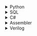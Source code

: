 <details>
<summary>
Python
</summary>

<ul>

<details>
<summary>
Machine learning
</summary>
  
- ### Reinforcement learning:
  - ###### [Gym mountain car](https://github.com/shi-i-chan/practice/blob/main/python/machine_learning/reinforcement_learning/mountain%20car/mountain_car.py)

- ### Neural networks:
  - ###### [Dense autoencoder](https://github.com/shi-i-chan/practice/blob/main/python/machine_learning/autoencoders/dense_autoencoder.ipynb)
  - ###### [CNN autoencoder](https://github.com/shi-i-chan/practice/blob/main/python/machine_learning/autoencoders/cnn_autoencoder.ipynb)
  - ###### [CNN filters visualizaion](https://github.com/shi-i-chan/practice/blob/main/python/machine_learning/cnn_filters_visualization.ipynb)
  - ###### [Simple U-Net segmentation](https://github.com/shi-i-chan/practice/blob/main/python/machine_learning/neural_networks/unet%20two%20bricks%20segmentation/unet%20two%20bricks%20segmentation.ipynb) 
  - ###### [Keras CNN timeseries classification from scratch](https://github.com/shi-i-chan/practice/blob/main/python/machine_learning/keras%20timeseries%20classification%20from%20scratch/Keras%20timeseries%20classification.ipynb)
  - ###### [MNIST](https://github.com/shi-i-chan/practice/blob/main/python/machine_learning/neural_networks/MNIST.ipynb)
  - ###### [Fashion MNIST](https://github.com/shi-i-chan/practice/blob/main/python/machine_learning/neural_networks/MNIST%20Fashion.ipynb)
  - ###### [Simple RNN text generation](https://github.com/shi-i-chan/practice/blob/main/python/machine_learning/neural_networks/RNN%20text%20generation%20example.ipynb)
  

- ### Something:
  - ###### [Simple K-means image segmentation](https://github.com/shi-i-chan/practice/blob/main/python/machine_learning/kmeans%20image%20clustering%20so%20bad.ipynb)
  - ###### [Time series smoothing](https://github.com/shi-i-chan/practice/blob/main/python/machine_learning/ts_smoothing.ipynb)
  - ###### [Holt-Winters](https://github.com/shi-i-chan/practice/blob/main/python/machine_learning/HoltWinters.ipynb)
  - ###### [Confusion matrix](https://github.com/shi-i-chan/practice/blob/main/python/machine_learning/confusion%20matrix%20seaborn%20sklearn.ipynb)

</details>


<details>
<summary>
Algorithms
</summary>
  
- ### Other:
  - ###### [Maze exploration (junk code -_-)](https://github.com/shi-i-chan/practice/blob/main/python/other/maze%20exploration/maze%20exploration.py)
  ![til](https://github.com/shi-i-chan/practice/blob/main/python/other/maze%20exploration/animation.gif)
  - ###### [Brown-Robinson iterative method](https://github.com/shi-i-chan/practice/blob/main/python/other/Brown-Robinson%20iterative%20method.py)
  - ###### [Eratosthenes sieve](https://github.com/shi-i-chan/practice/blob/main/python/other/eratosthenes_sieve.py)
  - ###### [Matrix with saddle point generator](https://github.com/shi-i-chan/practice/blob/main/python/other/Matrix%20with%20saddle%20point%20generator.py)
  - ###### [Check braces correct](https://github.com/shi-i-chan/practice/blob/main/python/other/Check%20braces%20correct.py)
  - ###### [Simple parser](https://github.com/shi-i-chan/practice/blob/main/python/other/simple%20parser/simple%20parser.py)

- ### Sorting:
  - ###### [Check sorted](https://github.com/shi-i-chan/practice/blob/main/python/sorting/check_sorted.py)
  - ###### [Bubble sort](https://github.com/shi-i-chan/practice/blob/main/python/sorting/bubble_sort.py)
  - ###### [Insertion sort](https://github.com/shi-i-chan/practice/blob/main/python/sorting/insertion_sort.py)
  - ###### [Selection sort](https://github.com/shi-i-chan/practice/blob/main/python/sorting/selection_sort.py)
  - ###### [Counting sort](https://github.com/shi-i-chan/practice/blob/main/python/sorting/counting_sort.py)
  - ###### [Merge sort](https://github.com/shi-i-chan/practice/blob/main/python/sorting/merge_sort.py)
  - ###### [Quicksort](https://github.com/shi-i-chan/practice/blob/main/python/sorting/quick_sort.py)

- ### Optimization:
  - ###### [Swannn's algorithm](https://github.com/shi-i-chan/practice/blob/main/python/function_minimizing/swann_algorithm.py)
  - ###### [Uniform search](https://github.com/shi-i-chan/practice/blob/main/python/function_minimizing/uniform_min_search.py)
  - ###### [Dichotomy search](https://github.com/shi-i-chan/practice/blob/main/python/function_minimizing/dichotomy_min_search.py)
  - ###### [Fibonacci search](https://github.com/shi-i-chan/practice/blob/main/python/function_minimizing/fibonacci_min_search.py)
  - ###### [Golden section search](https://github.com/shi-i-chan/practice/blob/main/python/function_minimizing/golden_section_min_search.py)
  - ###### [Gradient search](https://github.com/shi-i-chan/practice/blob/main/python/function_minimizing/gradient_min_search.py)

- ### Recursion:
  - ###### [Recursive square](https://github.com/shi-i-chan/practice/blob/main/python/recursion/recursive_square.py)
  - ###### [Recursive factorial](https://github.com/shi-i-chan/practice/blob/main/python/recursion/recuresive_factorial.py)
  - ###### [Recursive fibonacci](https://github.com/shi-i-chan/practice/blob/main/python/recursion/recuresive_fibonacci.py)
  - ###### [Recursive exponentiation](https://github.com/shi-i-chan/practice/blob/main/python/recursion/recursive_exponentiation.py)
  - ###### [Permutation generator](https://github.com/shi-i-chan/practice/blob/main/python/recursion/permutation_generator.py)
  - ###### [Recursive GCD](https://github.com/shi-i-chan/practice/blob/main/python/recursion/recursive_GCD.py)
  - ###### [Tower of hanoi](https://github.com/shi-i-chan/practice/blob/main/python/recursion/tower_of_hanoi.py)

- ### Dynamic programming:
  - ###### [1D](https://github.com/shi-i-chan/practice/blob/main/python/dynamical_programming/1D.py)
  - ###### [2D](https://github.com/shi-i-chan/practice/blob/main/python/dynamical_programming/2D.py)
  - ###### [LCS and LIS](https://github.com/shi-i-chan/practice/blob/main/python/dynamical_programming/LCS_and_LIS.py)
  - ###### [Knapsack problem](https://github.com/shi-i-chan/practice/blob/main/python/dynamical_programming/knapsack_problem.py)
  - ###### [Levenshtein distance](https://github.com/shi-i-chan/practice/blob/main/python/dynamical_programming/levenshtein_distance.py)

- ### Structures:
  - ###### [Stack](https://github.com/shi-i-chan/practice/blob/main/python/structures/stack.py)
  - ###### [Linked list](https://github.com/shi-i-chan/practice/blob/main/python/structures/linked%20list.py)
  - ###### [Queue](https://github.com/shi-i-chan/practice/blob/main/python/structures/queue.py)

- ### Search:
  - ###### [Binary search](https://github.com/shi-i-chan/practice/blob/main/python/search/binary_search.py)
  - ###### [Pattern search](https://github.com/shi-i-chan/practice/blob/main/python/search/pattern_search.py)

</details>

</ul>

</details>

<details>
<summary>
SQL
</summary>

<ul>

<details>
<summary>
Codewars
</summary>

<ul>

- ### 6 kyu:
  - ###### [SQL Basics - Monsters using CASE](https://github.com/shi-i-chan/practice/blob/main/SQL/Codewars/6%20kyu/SQL%20Basics%20-%20Monsters%20using%20CASE.sql)
  - ###### [SQL Basics Simple EXISTS](https://github.com/shi-i-chan/practice/blob/main/SQL/Codewars/6%20kyu/SQL%20Basics%20Simple%20EXISTS.sql)
  - ###### [SQL Basics Simple HAVING](https://github.com/shi-i-chan/practice/blob/main/SQL/Codewars/6%20kyu/SQL%20Basics%20Simple%20HAVING.sql)
  - ###### [SQL Basics Simple JOIN and RANK](https://github.com/shi-i-chan/practice/blob/main/SQL/Codewars/6%20kyu/SQL%20Basics%20Simple%20JOIN%20and%20RANK.sql)
  - ###### [SQL Basics Top 10 customers by total payments amount](https://github.com/shi-i-chan/practice/blob/main/SQL/Codewars/6%20kyu/SQL%20Basics%20Top%2010%20customers%20by%20total%20payments%20amount.sql)
  - ###### [SQL Bug Fixing Fix the JOIN](https://github.com/shi-i-chan/practice/blob/main/SQL/Codewars/6%20kyu/SQL%20Bug%20Fixing%20Fix%20the%20JOIN.sql)


- ### 7 kyu:
  - ###### [Best-Selling Books (SQL for Beginners #5)](https://github.com/shi-i-chan/practice/blob/main/SQL/Codewars/7%20kyu/Best-Selling%20Books%20(SQL%20for%20Beginners%20%235).sql)
  - ###### [Complementary DNA](https://github.com/shi-i-chan/practice/blob/main/SQL/Codewars/7%20kyu/Complementary%20DNA.sql)
  - ###### [Countries Capitals for Trivia Night (SQL for Beginners #6)](https://github.com/shi-i-chan/practice/blob/main/SQL/Codewars/7%20kyu/Countries%20Capitals%20for%20Trivia%20Night%20(SQL%20for%20Beginners%20%236).sql)
  - ###### [Disemvowel Trolls](https://github.com/shi-i-chan/practice/blob/main/SQL/Codewars/7%20kyu/Disemvowel%20Trolls.sql)
  - ###### [Maximum Multiple](https://github.com/shi-i-chan/practice/blob/main/SQL/Codewars/7%20kyu/Maximum%20Multiple.sql)
  - ###### [SQL Basics Simple GROUP BY](https://github.com/shi-i-chan/practice/blob/main/SQL/Codewars/7%20kyu/SQL%20Basics%20Simple%20GROUP%20BY.sql)
  - ###### [SQL Basics Simple JOIN with COUNT](https://github.com/shi-i-chan/practice/blob/main/SQL/Codewars/7%20kyu/SQL%20Basics%20Simple%20JOIN%20with%20COUNT.sql)
  - ###### [SQL Basics Simple JOIN](https://github.com/shi-i-chan/practice/blob/main/SQL/Codewars/7%20kyu/SQL%20Basics%20Simple%20JOIN.sql)
  - ###### [SQL easy regex extraction](https://github.com/shi-i-chan/practice/blob/main/SQL/Codewars/7%20kyu/SQL%20easy%20regex%20extraction.sql)
  - ###### [SQL with Harry Potter Sorting Hat Comparators](https://github.com/shi-i-chan/practice/blob/main/SQL/Codewars/7%20kyu/SQL%20with%20Harry%20Potter%20Sorting%20Hat%20Comparators.sql)
  - ###### [SQL with LOTR Elven Wildcards](https://github.com/shi-i-chan/practice/blob/main/SQL/Codewars/7%20kyu/SQL%20with%20LOTR%20Elven%20Wildcards.sql)
  - ###### [SQL with Pokemon Damage Multipliers](https://github.com/shi-i-chan/practice/blob/main/SQL/Codewars/7%20kyu/SQL%20with%20Pokemon%20Damage%20Multipliers.sql)
  - ###### [SQL with Street Fighter Total Wins](https://github.com/shi-i-chan/practice/blob/main/SQL/Codewars/7%20kyu/SQL%20with%20Street%20Fighter%20Total%20Wins.sql)
  - ###### [Sum of Triangular Numbers](https://github.com/shi-i-chan/practice/blob/main/SQL/Codewars/7%20kyu/Sum%20of%20Triangular%20Numbers.sql)
  - ###### [Sum of angles](https://github.com/shi-i-chan/practice/blob/main/SQL/Codewars/7%20kyu/Sum%20of%20angles.sql)
  - ###### [Sum of odd numbers](https://github.com/shi-i-chan/practice/blob/main/SQL/Codewars/7%20kyu/Sum%20of%20odd%20numbers.sql)
  - ###### [Triangular Treasure](https://github.com/shi-i-chan/practice/blob/main/SQL/Codewars/7%20kyu/Triangular%20Treasure.sql)
  - ###### [Vowel Count](https://github.com/shi-i-chan/practice/blob/main/SQL/Codewars/7%20kyu/Vowel%20Count.sql)

- ### 8 kyu:
  - ###### [Adults only (SQL for Beginners #1)](https://github.com/shi-i-chan/practice/blob/main/SQL/Codewars/8%20kyu/Adults%20only%20(SQL%20for%20Beginners%20%231).sql)
  - ###### [Beginner Series #1 School Paperwork](https://github.com/shi-i-chan/practice/blob/main/SQL/Codewars/8%20kyu/Beginner%20Series%20%231%20School%20Paperwork.sql)
  - ###### [Beginner Series #2 Clock](https://github.com/shi-i-chan/practice/blob/main/SQL/Codewars/8%20kyu/Beginner%20Series%20%232%20Clock.sql)
  - ###### [Century From Year](https://github.com/shi-i-chan/practice/blob/main/SQL/Codewars/8%20kyu/Century%20From%20Year.sql)
  - ###### [Collect Tuition (SQL for Beginners #4)](https://github.com/shi-i-chan/practice/blob/main/SQL/Codewars/8%20kyu/Collect%20Tuition%20(SQL%20for%20Beginners%20%234).sql)
  - ###### [Convert boolean values to strings 'Yes' or 'No'](https://github.com/shi-i-chan/practice/blob/main/SQL/Codewars/8%20kyu/Convert%20boolean%20values%20to%20strings%20'Yes'%20or%20'No'.sql)
  - ###### [Count Odd Numbers below n](https://github.com/shi-i-chan/practice/blob/main/SQL/Codewars/8%20kyu/Count%20Odd%20Numbers%20below%20n.sql)
  - ###### [Count the number of cubes with paint on](https://github.com/shi-i-chan/practice/blob/main/SQL/Codewars/8%20kyu/Count%20the%20number%20of%20cubes%20with%20paint%20on.sql)
  - ###### [Even or Odd](https://github.com/shi-i-chan/practice/blob/main/SQL/Codewars/8%20kyu/Even%20or%20Odd.sql)
  - ###### [Expressions Matter](https://github.com/shi-i-chan/practice/blob/main/SQL/Codewars/8%20kyu/Expressions%20Matter.sql)
  - ###### [Fake Binary](https://github.com/shi-i-chan/practice/blob/main/SQL/Codewars/8%20kyu/Fake%20Binary.sql)
  - ###### [Find all active students](https://github.com/shi-i-chan/practice/blob/main/SQL/Codewars/8%20kyu/Find%20all%20active%20students.sql)
  - ###### [Function 2 - squaring an argument](https://github.com/shi-i-chan/practice/blob/main/SQL/Codewars/8%20kyu/Function%202%20-%20squaring%20an%20argument.sql)
  - ###### [Get Nth Even Number](https://github.com/shi-i-chan/practice/blob/main/SQL/Codewars/8%20kyu/Get%20Nth%20Even%20Number.sql)
  - ###### [Grasshopper - Check for factor](https://github.com/shi-i-chan/practice/blob/main/SQL/Codewars/8%20kyu/Grasshopper%20-%20Check%20for%20factor.sql)
  - ###### [Grasshopper - Messi goals function](https://github.com/shi-i-chan/practice/blob/main/SQL/Codewars/8%20kyu/Grasshopper%20-%20Messi%20goals%20function.sql)
  - ###### [Grasshopper - Summation](https://github.com/shi-i-chan/practice/blob/main/SQL/Codewars/8%20kyu/Grasshopper%20-%20Summation.sql)
  - ###### [Grasshopper - Terminal game move function](https://github.com/shi-i-chan/practice/blob/main/SQL/Codewars/8%20kyu/Grasshopper%20-%20Terminal%20game%20move%20function.sql)
  - ###### [Is it a palindrome](https://github.com/shi-i-chan/practice/blob/main/SQL/Codewars/8%20kyu/Is%20it%20a%20palindrome.sql)
  - ###### [Is n divisible by x and y](https://github.com/shi-i-chan/practice/blob/main/SQL/Codewars/8%20kyu/Is%20n%20divisible%20by%20x%20and%20y.sql)
  - ###### [Keep Hydrated!](https://github.com/shi-i-chan/practice/blob/main/SQL/Codewars/8%20kyu/Keep%20Hydrated!.sql)
  - ###### [MakeUpperCase](https://github.com/shi-i-chan/practice/blob/main/SQL/Codewars/8%20kyu/MakeUpperCase.sql)
  - ###### [Multiply](https://github.com/shi-i-chan/practice/blob/main/SQL/Codewars/8%20kyu/Multiply.sql)
  - ###### [On the Canadian Border (SQL for Beginners #2)](https://github.com/shi-i-chan/practice/blob/main/SQL/Codewars/8%20kyu/On%20the%20Canadian%20Border%20(SQL%20for%20Beginners%20%232).sql)
  - ###### [Opposite number](https://github.com/shi-i-chan/practice/blob/main/SQL/Codewars/8%20kyu/Opposite%20number.sql)
  - ###### [Opposites Attract](https://github.com/shi-i-chan/practice/blob/main/SQL/Codewars/8%20kyu/Opposites%20Attract.sql)
  - ###### [Quarter of the year](https://github.com/shi-i-chan/practice/blob/main/SQL/Codewars/8%20kyu/Quarter%20of%20the%20year.sql)
  - ###### [Register for the Party (SQL for Beginners #3)](https://github.com/shi-i-chan/practice/blob/main/SQL/Codewars/8%20kyu/Register%20for%20the%20Party%20(SQL%20for%20Beginners%20%233).sql)
  - ###### [Remove First and Last Character](https://github.com/shi-i-chan/practice/blob/main/SQL/Codewars/8%20kyu/Remove%20First%20and%20Last%20Character.sql)
  - ###### [Remove String Spaces](https://github.com/shi-i-chan/practice/blob/main/SQL/Codewars/8%20kyu/Remove%20String%20Spaces.sql)
  - ###### [Remove exclamation marks](https://github.com/shi-i-chan/practice/blob/main/SQL/Codewars/8%20kyu/Remove%20exclamation%20marks.sql)
  - ###### [Returning Strings](https://github.com/shi-i-chan/practice/blob/main/SQL/Codewars/8%20kyu/Returning%20Strings.sql)
  - ###### [Reversed Strings](https://github.com/shi-i-chan/practice/blob/main/SQL/Codewars/8%20kyu/Reversed%20Strings.sql)
  - ###### [SQL Basics Mod](https://github.com/shi-i-chan/practice/blob/main/SQL/Codewars/8%20kyu/SQL%20Basics%20Mod.sql)
  - ###### [Simple multiplication](https://github.com/shi-i-chan/practice/blob/main/SQL/Codewars/8%20kyu/Simple%20multiplication.sql)
  - ###### [String repeat](https://github.com/shi-i-chan/practice/blob/main/SQL/Codewars/8%20kyu/String%20repeat.sql)
  - ###### [Third Angle of a Triangle](https://github.com/shi-i-chan/practice/blob/main/SQL/Codewars/8%20kyu/Third%20Angle%20of%20a%20Triangle.sql)
  - ###### [Will you make it](https://github.com/shi-i-chan/practice/blob/main/SQL/Codewars/8%20kyu/Will%20you%20make%20it.sql)



</ul>

</details>

</details>

</ul>

</details>

<details>
<summary>
C#
</summary>

<ul>

- ## Algorithms:
   - ###### [Dijkstra’s algorithm](https://github.com/shi-i-chan//practice/tree/main/C%23/Dijkstra%2C%20simulated%20annealing%2C%20knight's%20tour%2C%20graph%20brute%20force/Dijkstra%2C%20simulated%20annealing%2C%20knight's%20tour%2C%20graph%20brute%20force.cs?plain=1#L169-L230)
   
   - ###### [Simulated annealing](https://github.com/shi-i-chan//practice/tree/main/C%23/Dijkstra%2C%20simulated%20annealing%2C%20knight's%20tour%2C%20graph%20brute%20force/Dijkstra%2C%20simulated%20annealing%2C%20knight's%20tour%2C%20graph%20brute%20force.cs?plain=1#L12-L109)
   
   - ###### [Knight's tour](https://github.com/shi-i-chan//practice/tree/main/C%23/Dijkstra%2C%20simulated%20annealing%2C%20knight's%20tour%2C%20graph%20brute%20force/Dijkstra%2C%20simulated%20annealing%2C%20knight's%20tour%2C%20graph%20brute%20force.cs?plain=1#L235-L322)
   
   - ###### [Brute force all paths on the graph between two points](https://github.com/shi-i-chan//practice/tree/main/C%23/Dijkstra%2C%20simulated%20annealing%2C%20knight's%20tour%2C%20graph%20brute%20force/Dijkstra%2C%20simulated%20annealing%2C%20knight's%20tour%2C%20graph%20brute%20force.cs?plain=1#L114-L164)

- ## Structures:
   - ###### [Graph](https://github.com/shi-i-chan//practice/tree/main/C%23/Dijkstra%2C%20simulated%20annealing%2C%20knight's%20tour%2C%20graph%20brute%20force/Dijkstra%2C%20simulated%20annealing%2C%20knight's%20tour%2C%20graph%20brute%20force.cs?plain=1#L369-L456)

- ## Other:
  - ###### [Brown-Robinson iterative method](https://github.com/No1n/some-programming/blob/master/C%23/Game%20theory/Brown-Robinson%20iterative%20method%20FORM.cs)
  
  <ul>
   
  ![image](https://github.com/shi-i-chan/some-practice/blob/master/C%23/Game%20theory/brown%20form.jpg)
   
  </ul>
  
  - ###### [Matrix without saddle point generator](https://github.com/No1n/some-programming/blob/master/C%23/Game%20theory/Matrix%20generator%20without%20saddle%20point.cs)

</ul>

</details>

<details>
<summary>
Assembler
</summary>

<ul>
  
  - ###### [PWM](https://github.com/No1n/some-programming/blob/master/assembler/PWM.asm)
  - ###### [Flashing diod](https://github.com/No1n/some-programming/blob/master/assembler/flashing%20diod.asm)

</ul>

</details>

<details>
<summary>
Verilog
</summary>

<ul>
  
  - ###### [PWM](https://github.com/No1n/some-programming/blob/master/verilog/PWM/PWM.v)

</ul>

</details>

